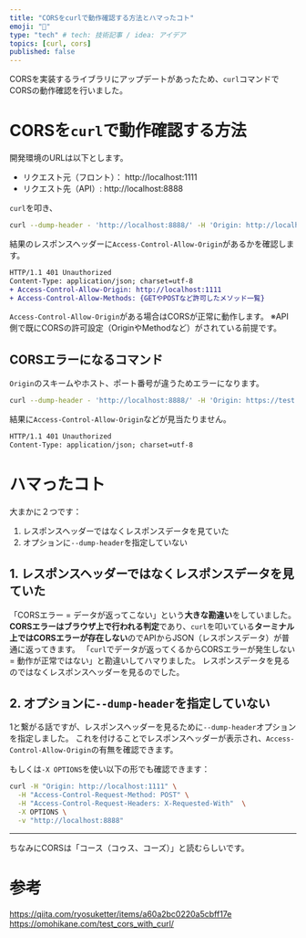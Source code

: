 ```yaml
---
title: "CORSをcurlで動作確認する方法とハマったコト"
emoji: "👶"
type: "tech" # tech: 技術記事 / idea: アイデア
topics: [curl, cors]
published: false
---
```


CORSを実装するライブラリにアップデートがあったため、`curl`コマンドでCORSの動作確認を行いました。

# CORSを`curl`で動作確認する方法
開発環境のURLは以下とします。
- リクエスト元（フロント）： http://localhost:1111
- リクエスト先（API）: http://localhost:8888

`curl`を叩き、

```bash
curl --dump-header - 'http://localhost:8888/' -H 'Origin: http://localhost:1111'
```

結果のレスポンスヘッダーに`Access-Control-Allow-Origin`があるかを確認します。

```diff bash
HTTP/1.1 401 Unauthorized
Content-Type: application/json; charset=utf-8
+ Access-Control-Allow-Origin: http://localhost:1111
+ Access-Control-Allow-Methods: {GETやPOSTなど許可したメソッド一覧}
```

`Access-Control-Allow-Origin`がある場合はCORSが正常に動作します。
※API側で既にCORSの許可設定（OriginやMethodなど）がされている前提です。


## CORSエラーになるコマンド
`Origin`のスキームやホスト、ポート番号が違うためエラーになります。
```bash
curl --dump-header - 'http://localhost:8888/' -H 'Origin: https://test:123'
```

結果に`Access-Control-Allow-Origin`などが見当たりません。
```diff bash
HTTP/1.1 401 Unauthorized
Content-Type: application/json; charset=utf-8
```


# ハマったコト
大まかに２つです：
1. レスポンスヘッダーではなくレスポンスデータを見ていた
2. オプションに`--dump-header`を指定していない

## 1. レスポンスヘッダーではなくレスポンスデータを見ていた
「CORSエラー = データが返ってこない」という**大きな勘違い**をしていました。
**CORSエラーはブラウザ上で行われる判定**であり、`curl`を叩いている**ターミナル上ではCORSエラーが存在しない**のでAPIからJSON（レスポンスデータ）が普通に返ってきます。
「`curl`でデータが返ってくるからCORSエラーが発生しない = 動作が正常ではない」と勘違いしてハマりました。
レスポンスデータを見るのではなくレスポンスヘッダーを見るのでした。

## 2. オプションに`--dump-header`を指定していない
1と繋がる話ですが、レスポンスヘッダーを見るために`--dump-header`オプションを指定しました。
これを付けることでレスポンスヘッダーが表示され、`Access-Control-Allow-Origin`の有無を確認できます。

もしくは`-X OPTIONS`を使い以下の形でも確認できます：
```bash
curl -H "Origin: http://localhost:1111" \
  -H "Access-Control-Request-Method: POST" \
  -H "Access-Control-Request-Headers: X-Requested-With"  \
  -X OPTIONS \
  -v "http://localhost:8888"
```

---

ちなみにCORSは「コース（コゥス、コーズ）」と読むらしいです。


# 参考

https://qiita.com/ryosuketter/items/a60a2bc0220a5cbff17e
https://omohikane.com/test_cors_with_curl/